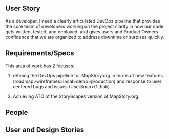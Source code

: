 ## User Story

As a developer, I need a clearly articulated DevOps pipeline that provides the core team of developers working on the project clarity in how our code gets written, tested, and deployed, and gives users and Product Owners confidence that we are organized to address downtime or surpises quickly.

## Requirements/Specs

This area of work has 2 focuses:

1) refining the DevOps pipeline for MapStory.org in terms of new features (roadmap>wireframes>local>demo>production) and response to user centered bugs and issues (UserSnap>Github)

2) Achieving ATO of the StoryScapes version of MapStory.org.

## People

## User and Design Stories

